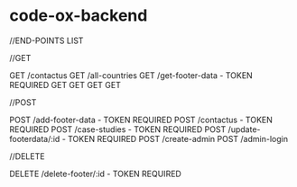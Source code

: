 # code-ox-backend
//END-POINTS LIST

//GET

GET  /contactus
GET  /all-countries
GET  /get-footer-data  - TOKEN REQUIRED
GET
GET
GET
GET

//POST

POST  /add-footer-data  - TOKEN REQUIRED
POST  /contactus   - TOKEN REQUIRED
POST  /case-studies  - TOKEN REQUIRED
POST  /update-footerdata/:id   - TOKEN REQUIRED
POST  /create-admin
POST  /admin-login


//DELETE

DELETE  /delete-footer/:id   - TOKEN REQUIRED
